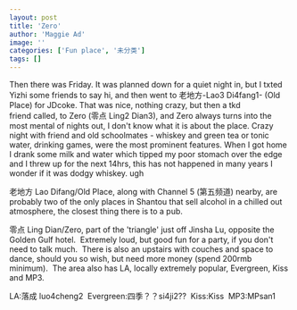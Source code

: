 ```yaml
---
layout: post
title: 'Zero'
author: 'Maggie Ad'
image: ''
categories: ['Fun place', '未分类']
tags: []
---
```


Then there was Friday. It was planned down for a quiet night in, but I txted Yizhi some friends to say hi, and then went to 老地方-Lao3 Di4fang1- (Old Place) for JDcoke. That was nice, nothing crazy, but then a tkd friend called, to Zero (零点 Ling2 Dian3), and Zero always turns into the most mental of nights out, I don't know what it is about the place. Crazy night with friend and old schoolmates - whiskey and green tea or tonic water, drinking games, were the most prominent features. When I got home I drank some milk and water which tipped my poor stomach over the edge and I threw up for the next 14hrs, this has not happened in many years I wonder if it was dodgy whiskey. ugh

老地方 Lao Difang/Old Place, along with Channel 5 (第五频道) nearby, are probably two of the only places in Shantou that sell alcohol in a chilled out atmosphere, the closest thing there is to a pub.

零点 Ling Dian/Zero, part of the 'triangle' just off Jinsha Lu, opposite the Golden Gulf hotel.  Extremely loud, but good fun for a party, if you don't need to talk much.  There is also an upstairs with couches and space to dance, should you so wish, but need more money (spend 200rmb minimum).  The area also has LA, locally extremely popular, Evergreen, Kiss and MP3.

LA:落成 luo4cheng2  Evergreen:四季？？si4ji2??  Kiss:Kiss  MP3:MPsan1
